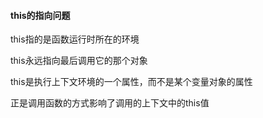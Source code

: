 #### this的指向问题

this指的是函数运行时所在的环境

this永远指向最后调用它的那个对象

this是执行上下文环境的一个属性，而不是某个变量对象的属性

正是调用函数的方式影响了调用的上下文中的this值